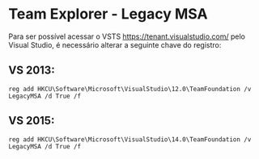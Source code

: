 # Team Explorer - Legacy MSA

Para ser possível acessar o VSTS https://tenant.visualstudio.com/ pelo Visual Studio, é necessário alterar a seguinte chave do registro:

## VS 2013:
`reg add HKCU\Software\Microsoft\VisualStudio\12.0\TeamFoundation /v LegacyMSA /d True /f`

## VS 2015:
`reg add HKCU\Software\Microsoft\VisualStudio\14.0\TeamFoundation /v LegacyMSA /d True /f`